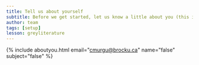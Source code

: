 ```yaml
---
title: Tell us about yourself
subtitle: Before we get started, let us know a little about you (this is optional, but helps us out a lot!)
author: team
tags: [setup]
lesson: greyliterature
---
```



{% include aboutyou.html email="cmurgu@brocku.ca" name="false" subject="false" %}
<br>